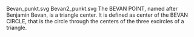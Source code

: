 Bevan_punkt.svg Bevan2_punkt.svg The BEVAN POINT, named after Benjamin Bevan, is a triangle center. It is defined as center of the BEVAN CIRCLE, that is the circle through the centers of the three excircles of a triangle.
